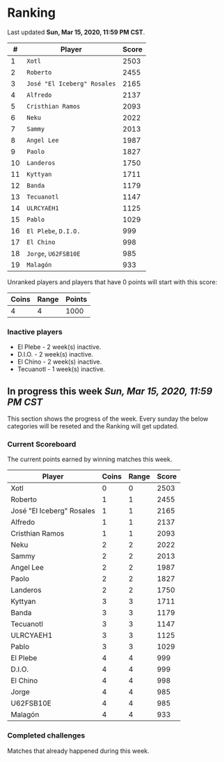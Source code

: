# Ranking

Last updated **Sun, Mar 15, 2020, 11:59 PM CST**.

|#|Player|Score|
|-|------|-----|
|1|`Xotl`|2503|
|2|`Roberto`|2455|
|3|`José "El Iceberg" Rosales`|2165|
|4|`Alfredo`|2137|
|5|`Cristhian Ramos`|2093|
|6|`Neku`|2022|
|7|`Sammy`|2013|
|8|`Angel Lee`|1987|
|9|`Paolo`|1827|
|10|`Landeros`|1750|
|11|`Kyttyan`|1711|
|12|`Banda`|1179|
|13|`Tecuanotl`|1147|
|14|`ULRCYAEH1`|1125|
|15|`Pablo`|1029|
|16|`El Plebe`, `D.I.O.`|999|
|17|`El Chino`|998|
|18|`Jorge`, `U62FSB10E`|985|
|19|`Malagón`|933|

Unranked players and players that have 0 points will start with this score:

|Coins|Range|Points|
|-----|-----|------|
|4|4|1000|

### Inactive players
* El Plebe - 2 week(s) inactive.
* D.I.O. - 2 week(s) inactive.
* El Chino - 2 week(s) inactive.
* Tecuanotl - 1 week(s) inactive.

## In progress this week *Sun, Mar 15, 2020, 11:59 PM CST*
This section shows the progress of the week. Every sunday the below categories will be reseted and the Ranking will get updated.

### Current Scoreboard
The current points earned by winning matches this week.

|Player|Coins|Range|Score|
|------|-----|-----|-----|
|Xotl|0|0|2503|
|Roberto|1|1|2455|
|José "El Iceberg" Rosales|1|1|2165|
|Alfredo|1|1|2137|
|Cristhian Ramos|1|1|2093|
|Neku|2|2|2022|
|Sammy|2|2|2013|
|Angel Lee|2|2|1987|
|Paolo|2|2|1827|
|Landeros|2|2|1750|
|Kyttyan|3|3|1711|
|Banda|3|3|1179|
|Tecuanotl|3|3|1147|
|ULRCYAEH1|3|3|1125|
|Pablo|3|3|1029|
|El Plebe|4|4|999|
|D.I.O.|4|4|999|
|El Chino|4|4|998|
|Jorge|4|4|985|
|U62FSB10E|4|4|985|
|Malagón|4|4|933|

### Completed challenges
Matches that already happened during this week.


